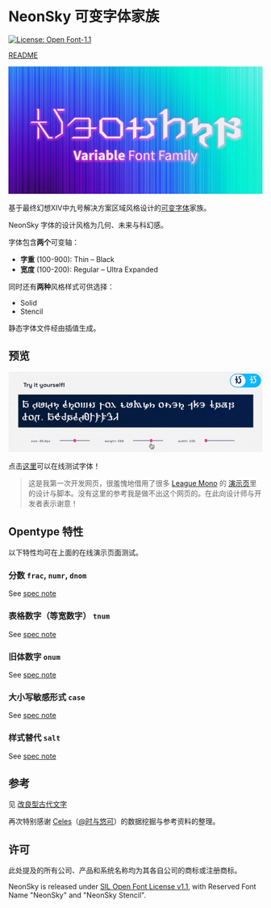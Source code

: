 # NeonSky 可变字体家族
 [![License: Open Font-1.1](https://img.shields.io/badge/License-OFL_1.1-lightgreen.svg)](https://opensource.org/licenses/OFL-1.1)

[README](README.md)

 ![repo](preview/repo.png)

基于最终幻想XIV中九号解决方案区域风格设计的[可变字体](https://web.dev/variable-fonts/)家族。

NeonSky 字体的设计风格为几何、未来与科幻感。

字体包含**两个**可变轴：

- **字重** (100-900): Thin – Black
- **宽度** (100-200): Regular – Ultra Expanded

同时还有**两种**风格样式可供选择：

- Solid
- Stencil

静态字体文件经由插值生成。

## 预览

![Interactive Demo Animated Image](https://raw.githubusercontent.com/karaipsum/NeonSky-Font/main/preview/InteractiveDemo.gif)

点击[这里](https://karaipsum.github.io/neonsky-demo-cn.html)可以在线测试字体！

> 这是我第一次开发网页，很羞愧地借用了很多 [League Mono](https://github.com/theleagueof/league-mono) 的 [演示页](https://demos.tyfromtheinternet.com/leaguemonovariable/)里的设计与脚本。没有这里的参考我是做不出这个网页的。在此向设计师与开发者表示谢意！

## Opentype 特性

以下特性均可在上面的在线演示页面测试。

### 分数 `frac`, `numr`, `dnom`

See [spec note](https://learn.microsoft.com/en-us/typography/opentype/spec/features_fj#frac)

### 表格数字（等宽数字） `tnum`

See [spec note](https://learn.microsoft.com/en-us/typography/opentype/spec/features_pt#tnum)

### 旧体数字 `onum`

See [spec note](https://learn.microsoft.com/en-us/typography/opentype/spec/features_ko#onum)

### 大小写敏感形式 `case`

See [spec note](https://learn.microsoft.com/en-us/typography/opentype/spec/features_ae#case)

### 样式替代 `salt`

See [spec note](https://learn.microsoft.com/en-us/typography/opentype/spec/features_pt#salt)

## 参考

见 [改良型古代文字](https://github.com/karaipsum/Postulated-Proto-Alphabet)

再次特别感谢 [Celes](https://club.huijiwiki.com/wiki/%E7%89%B9%E6%AE%8A:%E9%A9%BE%E9%A9%B6%E5%AE%A4#/user/45979/main)（[@时与悠可](https://weibo.com/u/3506214112)）的数据挖掘与参考资料的整理。

## 许可

此处提及的所有公司、产品和系统名称均为其各自公司的商标或注册商标。

NeonSky is released under [SIL Open Font License v1.1](https://openfontlicense.org/), with Reserved Font Name "NeonSky" and "NeonSky Stencil".